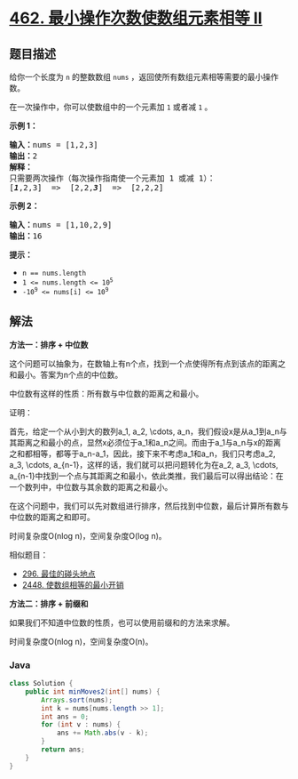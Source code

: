 # [462. 最小操作次数使数组元素相等 II](https://leetcode.cn/problems/minimum-moves-to-equal-array-elements-ii)

## 题目描述

<p>给你一个长度为 <code>n</code> 的整数数组 <code>nums</code> ，返回使所有数组元素相等需要的最小操作数。</p>

<p>在一次操作中，你可以使数组中的一个元素加 <code>1</code> 或者减 <code>1</code> 。</p>

<p><strong>示例 1：</strong></p>

<pre>
<strong>输入：</strong>nums = [1,2,3]
<strong>输出：</strong>2
<strong>解释：</strong>
只需要两次操作（每次操作指南使一个元素加 1 或减 1）：
[<strong><em>1</em></strong>,2,3]  =&gt;  [2,2,<strong><em>3</em></strong>]  =&gt;  [2,2,2]
</pre>

<p><strong>示例 2：</strong></p>

<pre>
<strong>输入：</strong>nums = [1,10,2,9]
<strong>输出：</strong>16
</pre>

<p><strong>提示：</strong></p>

<ul>
	<li><code>n == nums.length</code></li>
	<li><code>1 &lt;= nums.length &lt;= 10<sup>5</sup></code></li>
	<li><code>-10<sup>9</sup> &lt;= nums[i] &lt;= 10<sup>9</sup></code></li>
</ul>

## 解法

**方法一：排序 + 中位数**

这个问题可以抽象为，在数轴上有n个点，找到一个点使得所有点到该点的距离之和最小。答案为n个点的中位数。

中位数有这样的性质：所有数与中位数的距离之和最小。

证明：

首先，给定一个从小到大的数列a_1, a_2, \cdots, a_n，我们假设x是从a_1到a_n与其距离之和最小的点，显然x必须位于a_1和a_n之间。而由于a_1与a_n与x的距离之和都相等，都等于a_n-a_1，因此，接下来不考虑a_1和a_n，我们只考虑a_2, a_3, \cdots, a_{n-1}，这样的话，我们就可以把问题转化为在a_2, a_3, \cdots, a_{n-1}中找到一个点与其距离之和最小，依此类推，我们最后可以得出结论：在一个数列中，中位数与其余数的距离之和最小。

在这个问题中，我们可以先对数组进行排序，然后找到中位数，最后计算所有数与中位数的距离之和即可。

时间复杂度O(nlog n)，空间复杂度O(log n)。

相似题目：

-   [296. 最佳的碰头地点](/solution/0200-0299/0296.Best%20Meeting%20Point/README.md)
-   [2448. 使数组相等的最小开销](/solution/2400-2499/2448.Minimum%20Cost%20to%20Make%20Array%20Equal/README.md)

**方法二：排序 + 前缀和**

如果我们不知道中位数的性质，也可以使用前缀和的方法来求解。

时间复杂度O(nlog n)，空间复杂度O(n)。

### **Java**

```java
class Solution {
    public int minMoves2(int[] nums) {
        Arrays.sort(nums);
        int k = nums[nums.length >> 1];
        int ans = 0;
        for (int v : nums) {
            ans += Math.abs(v - k);
        }
        return ans;
    }
}
```
